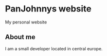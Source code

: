# PanJohnnys website
My personal website

## About me
I am a small developer located in central europe.